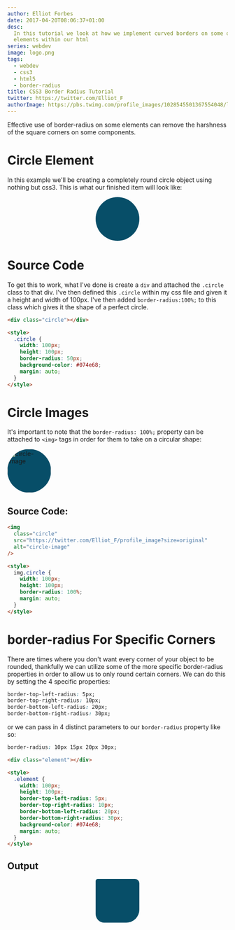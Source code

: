 ```yaml
---
author: Elliot Forbes
date: 2017-04-20T08:06:37+01:00
desc:
  In this tutorial we look at how we implement curved borders on some of the
  elements within our html
series: webdev
image: logo.png
tags:
  - webdev
  - css3
  - html5
  - border-radius
title: CSS3 Border Radius Tutorial
twitter: https://twitter.com/Elliot_F
authorImage: https://pbs.twimg.com/profile_images/1028545501367554048/lzr43cQv_400x400.jpg
---
```


Effective use of border-radius on some elements can remove the harshness of the
square corners on some components.

# Circle Element

In this example we'll be creating a completely round circle object using nothing
but css3. This is what our finished item will look like:

<div class="circle">
</div>

<style>
.circle {
  width: 100px;
  height: 100px;
  border-radius: 100%;
  background-color: #074E68;
  margin: auto;
}
</style>

# Source Code

To get this to work, what I've done is create a `div` and attached the `.circle`
class to that div. I've then defined this `.circle` within my css file and given
it a height and width of 100px. I've then added `border-radius:100%;` to this
class which gives it the shape of a perfect circle.

```html
<div class="circle"></div>

<style>
  .circle {
    width: 100px;
    height: 100px;
    border-radius: 50px;
    background-color: #074e68;
    margin: auto;
  }
</style>
```

# Circle Images

It's important to note that the `border-radius: 100%;` property can be attached
to `<img>` tags in order for them to take on a circular shape:

<img class="circle" src="https://twitter.com/Elliot_F/profile_image?size=original" alt="circle-image" />

<style>
img.circle {
  width: 100px;
  height: 100px;
  border-radius: 100%;
  margin: auto;
}
</style>

## Source Code:

```html
<img
  class="circle"
  src="https://twitter.com/Elliot_F/profile_image?size=original"
  alt="circle-image"
/>

<style>
  img.circle {
    width: 100px;
    height: 100px;
    border-radius: 100%;
    margin: auto;
  }
</style>
```

# border-radius For Specific Corners

There are times where you don't want every corner of your object to be rounded,
thankfully we can utilize some of the more specific border-radius properties in
order to allow us to only round certain corners. We can do this by setting the 4
specific properties:

```css
border-top-left-radius: 5px;
border-top-right-radius: 10px;
border-bottom-left-radius: 20px;
border-bottom-right-radius: 30px;
```

or we can pass in 4 distinct parameters to our `border-radius` property like so:

```css
border-radius: 10px 15px 20px 30px;
```

```html
<div class="element"></div>

<style>
  .element {
    width: 100px;
    height: 100px;
    border-top-left-radius: 5px;
    border-top-right-radius: 10px;
    border-bottom-left-radius: 20px;
    border-bottom-right-radius: 30px;
    background-color: #074e68;
    margin: auto;
  }
</style>
```

## Output

<div class="element">
</div>

<style>
.element {
  width: 100px;
  height: 100px;
  border-top-left-radius: 5px;
  border-top-right-radius: 10px;
  border-bottom-left-radius: 20px;
  border-bottom-right-radius: 30px;
  background-color: #074E68;
  margin: auto;
}
</style>
